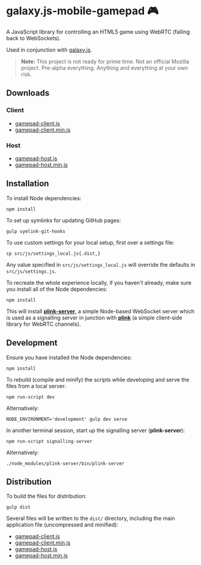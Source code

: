 # galaxy.js-mobile-gamepad 🎮

A JavaScript library for controlling an HTML5 game using WebRTC (falling back to WebSockets).

Used in conjunction with [galaxy.js](https://github.com/mozilla/galaxy.js).

> __Note:__ This project is not ready for prime time. Not an official Mozilla project. Pre-alpha everything. Anything and everything at your own risk.


## Downloads

### Client

* [gamepad-client.js](https://raw.githubusercontent.com/mozilla/galaxy.js-mobile-gamepad/master/dist/js/gamepad-client.js)
* [gamepad-client.min.js](https://raw.githubusercontent.com/mozilla/galaxy.js-mobile-gamepad/master/dist/js/gamepad-client.min.js)

### Host

* [gamepad-host.js](https://raw.githubusercontent.com/mozilla/galaxy.js-mobile-gamepad/master/dist/js/gamepad-host.js)
* [gamepad-host.min.js](https://raw.githubusercontent.com/mozilla/galaxy.js-mobile-gamepad/master/dist/js/gamepad-host.min.js)


## Installation

To install Node dependencies:

    npm install

To set up symlinks for updating GitHub pages:

    gulp symlink-git-hooks

To use custom settings for your local setup, first over a settings file:

    cp src/js/settings_local.js{.dist,}

Any value specified in `src/js/settings_local.js` will override the defaults in `src/js/settings.js`.

To recreate the whole experience locally, if you haven't already, make sure you install all of the Node dependencies:

    npm install

This will install [__plink-server__](https://github.com/oztu/plink-server), a simple Node-based WebSocket server which is used as a signalling server in junction with [__plink__](https://github.com/oztu/plink) (a simple client-side library for WebRTC channels).


## Development

Ensure you have installed the Node dependencies:

    npm install

To rebuild (compile and minify) the scripts while developing and serve the files from a local server:

    npm run-script dev

Alternatively:

    NODE_ENVIRONMENT='development' gulp dev serve

In another terminal session, start up the signalling server (__plink-server__):

    npm run-script signalling-server

Alternatively:

    ./node_modules/plink-server/bin/plink-server


## Distribution

To build the files for distribution:

    gulp dist

Several files will be written to the `dist/` directory, including the main application file (uncompressed and minified):

* [gamepad-client.js](https://raw.githubusercontent.com/mozilla/galaxy.js-mobile-gamepad/master/dist/js/gamepad-client.js)
* [gamepad-client.min.js](https://raw.githubusercontent.com/mozilla/galaxy.js-mobile-gamepad/master/dist/js/gamepad-client.min.js)
* [gamepad-host.js](https://raw.githubusercontent.com/mozilla/galaxy.js-mobile-gamepad/master/dist/js/gamepad-host.js)
* [gamepad-host.min.js](https://raw.githubusercontent.com/mozilla/galaxy.js-mobile-gamepad/master/dist/js/gamepad-host.min.js)
